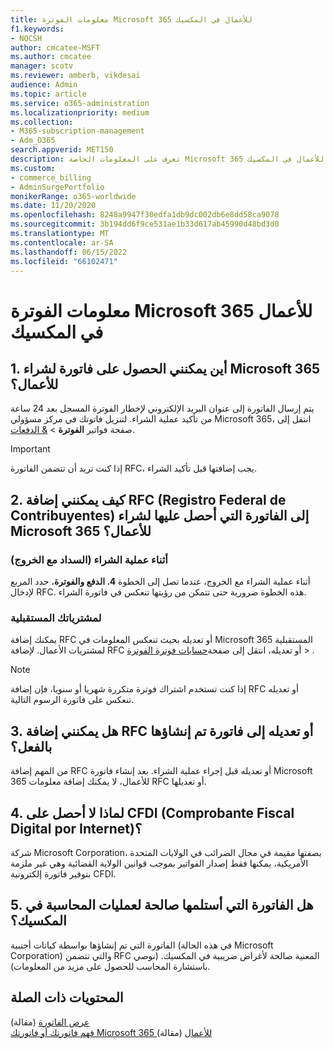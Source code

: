 ```yaml
---
title: معلومات الفوترة Microsoft 365 للأعمال في المكسيك
f1.keywords:
- NOCSH
author: cmcatee-MSFT
ms.author: cmcatee
manager: scotv
ms.reviewer: amberb, vikdesai
audience: Admin
ms.topic: article
ms.service: o365-administration
ms.localizationpriority: medium
ms.collection:
- M365-subscription-management
- Adm_O365
search.appverid: MET150
description: تعرف على المعلومات الخاصة Microsoft 365 للأعمال في المكسيك.
ms.custom:
- commerce_billing
- AdminSurgePortfolio
monikerRange: o365-worldwide
ms.date: 11/20/2020
ms.openlocfilehash: 8248a9947f30edfa1db9dc002db6e8dd58ca9078
ms.sourcegitcommit: 3b194dd6f9ce531ae1b33d617ab45990d48bd3d0
ms.translationtype: MT
ms.contentlocale: ar-SA
ms.lasthandoff: 06/15/2022
ms.locfileid: "66102471"
---
```

# <a name="billing-information-for-microsoft-365-for-business-in-mexico"></a>معلومات الفوترة Microsoft 365 للأعمال في المكسيك

## <a name="1-where-can-i-get-an-invoice-for-my-microsoft-365-for-business-purchase"></a>1. أين يمكنني الحصول على فاتورة لشراء Microsoft 365 للأعمال؟

يتم إرسال الفاتورة إلى عنوان البريد الإلكتروني لإخطار الفوترة المسجل بعد 24 ساعة من تأكيد عملية الشراء. لتنزيل فاتوتك في مركز مسؤولي Microsoft 365، انتقل إلى صفحة فواتير **الفوترة** > <a href="https://go.microsoft.com/fwlink/p/?linkid=2102895" target="_blank">& الدفعات</a>.

> [!IMPORTANT]
> إذا كنت تريد أن تتضمن الفاتورة RFC، يجب إضافتها قبل تأكيد الشراء.

## <a name="2-how-can-i-add-my-rfc-registro-federal-de-contribuyentes-to-the-invoice-i-get-for-the-purchase-of-microsoft-365-for-business"></a>2. كيف يمكنني إضافة RFC (Registro Federal de Contribuyentes) إلى الفاتورة التي أحصل عليها لشراء Microsoft 365 للأعمال؟

### <a name="during-the-purchase-process-checkout"></a>أثناء عملية الشراء (السداد مع الخروج)

أثناء عملية الشراء مع الخروج، عندما تصل إلى الخطوة **4. الدفع والفوترة**، حدد المربع لإدخال RFC. هذه الخطوة ضرورية حتى تتمكن من رؤيتها تنعكس في فاتورة الشراء.

### <a name="for-your-future-purchases"></a>لمشترياتك المستقبلية

يمكنك إضافة RFC أو تعديله بحيث تنعكس المعلومات في Microsoft 365 المستقبلية لمشتريات الأعمال. لإضافة RFC أو تعديله، انتقل إلى صفحة<a href="https://go.microsoft.com/fwlink/p/?linkid=2084771" target="_blank">حسابات فوترة الفوترة</a> > .

> [!NOTE]
> إذا كنت تستخدم اشتراك فوترة متكررة شهريا أو سنويا، فإن إضافة RFC أو تعديله تنعكس على فاتورة الرسوم التالية.

## <a name="3-can-i-add-or-modify-my-rfc-to-an-invoice-that-was-already-generated"></a>3. هل يمكنني إضافة RFC أو تعديله إلى فاتورة تم إنشاؤها بالفعل؟

من المهم إضافة RFC أو تعديله قبل إجراء عملية الشراء. بعد إنشاء فاتورة Microsoft 365 للأعمال، لا يمكنك إضافة معلومات RFC أو تعديلها.

## <a name="4-why-dont-i-get-a-cfdi-comprobante-fiscal-digital-por-internet"></a>4. لماذا لا أحصل على CFDI (Comprobante Fiscal Digital por Internet)؟

شركة Microsoft Corporation، بصفتها مقيمة في مجال الضرائب في الولايات المتحدة الأمريكية، يمكنها فقط إصدار الفواتير بموجب قوانين الولاية القضائية وهي غير ملزمة بتوفير فاتورة إلكترونية CFDI.

## <a name="5-is-the-invoice-i-receive-valid-for-my-accounting-operations-in-mexico"></a>5. هل الفاتورة التي أستلمها صالحة لعمليات المحاسبة في المكسيك؟

الفاتورة التي تم إنشاؤها بواسطة كيانات أجنبية (في هذه الحالة Microsoft Corporation) والتي تتضمن RFC المعنية صالحة لأغراض ضريبية في المكسيك. (نوصي باستشارة المحاسب للحصول على مزيد من المعلومات).

## <a name="related-content"></a>المحتويات ذات الصلة

[عرض الفاتورة](view-your-bill-or-invoice.md) (مقالة)\
[فهم فاتورتك أو فاتورتك Microsoft 365 للأعمال](understand-your-invoice2.md) (مقالة)
